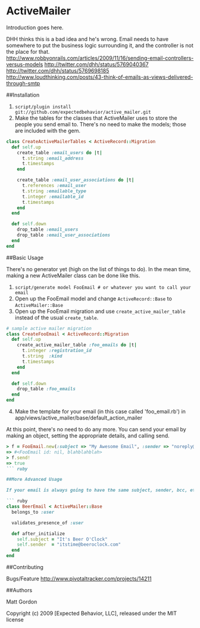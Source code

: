# ActiveMailer

Introduction goes here.

DHH thinks this is a bad idea and he's wrong. Email needs to have somewhere to put the business
logic surrounding it, and the controller is not the place for that.
http://www.robbyonrails.com/articles/2009/11/16/sending-email-controllers-versus-models
http://twitter.com/dhh/status/5769040367
http://twitter.com/dhh/status/5769698185
http://www.loudthinking.com/posts/43-think-of-emails-as-views-delivered-through-smtp


##Installation

1. `script/plugin install git://github.com/expectedbehavior/active_mailer.git`
2. Make the tables for the classes that ActiveMailer uses to store the people you send email to. There's no need to make the models; those are included with the gem.

``` ruby
class CreateActiveMailerTables < ActiveRecord::Migration
  def self.up
    create_table :email_users do |t|
      t.string :email_address
      t.timestamps
    end

    create_table :email_user_associations do |t|
      t.references :email_user
      t.string :emailable_type
      t.integer :emailable_id
      t.timestamps
    end
  end

  def self.down
    drop_table :email_users
    drop_table :email_user_associations
  end
end
```

##Basic Usage

There's no generator yet (high on the list of things to do). In the mean time, making a new ActiveMailer class can be done like this.

1. `script/generate model FooEmail # or whatever you want to call your email`
2. Open up the FooEmail model and change `ActiveRecord::Base` to `ActiveMailer::Base`
3. Open up the FooEmail migration and use `create_active_mailer_table` instead of the usual `create_table`.
``` ruby
# sample active mailer migration
class CreateFooEmail < ActiveRecord::Migration
  def self.up
    create_active_mailer_table :foo_emails do |t|
      t.integer :registration_id
      t.string  :kind
      t.timestamps
    end
  end

  def self.down
    drop_table :foo_emails
  end
end
```

4. Make the template for your email (in this case called 'foo_email.rb') in app/views/active_mailer/base/default_action_mailer

At this point, there's no need to do any more. You can send your email by making an object, setting the appropriate details, and calling send.

``` ruby
> f = FooEmail.new(:subject => "My Awesome Email", :sender => "noreply@example.com", :recipients => "test@example.com")
=> #<FooEmail id: nil, blahblahblah>
> f.send!
=> true
``` ruby

##More Advanced Usage

If your email is always going to have the same subject, sender, bcc, etc, then you can always set those things in the mail object. Remember that it's really just an ActiveRecord object, so you can do anything in this class you can do in ActiveRecord. Here's an example of using ActiveRecord associations to make sure there's a user for the email. It also includes setting the subject and sender by default.

``` ruby
class BeerEmail < ActiveMailer::Base
  belongs_to :user

  validates_presence_of :user

  def after_initialize
    self.subject = "It's Beer O'Clock"
    self.sender  = "itstime@beeroclock.com"
  end
end
```

##Contributing

Bugs/Feature
http://www.pivotaltracker.com/projects/14211

##Authors

Matt Gordon


Copyright (c) 2009 [Expected Behavior, LLC], released under the MIT license
